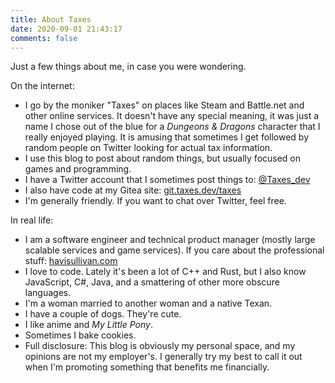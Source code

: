 ```yaml
---
title: About Taxes
date: 2020-09-01 21:43:17
comments: false
---
```

Just a few things about me, in case you were wondering.

On the internet:
* I go by the moniker "Taxes" on places like Steam and Battle.net and other online services. It doesn't have any special meaning, it was just a name I chose out of the blue for a _Dungeons & Dragons_ character that I really enjoyed playing. It is amusing that sometimes I get followed by random people on Twitter looking for actual tax information. 
* I use this blog to post about random things, but usually focused on games and programming.
* I have a Twitter account that I sometimes post things to: [@Taxes_dev](https://twitter.com/Taxes_dev)
* I also have code at my Gitea site: [git.taxes.dev/taxes](https://git.taxes.dev/taxes)
* I'm generally friendly. If you want to chat over Twitter, feel free.

In real life:
* I am a software engineer and technical product manager (mostly large scalable services and game services). If you care about the professional stuff: [havisullivan.com](https://havisullivan.com/)
* I love to code. Lately it's been a lot of C++ and Rust, but I also know JavaScript, C#, Java, and a smattering of other more obscure languages.
* I'm a woman married to another woman and a native Texan.
* I have a couple of dogs. They're cute.
* I like anime and _My Little Pony_.
* Sometimes I bake cookies.
* Full disclosure: This blog is obviously my personal space, and my opinions are not my employer's. I generally try my best to call it out when I'm promoting something that benefits me financially.